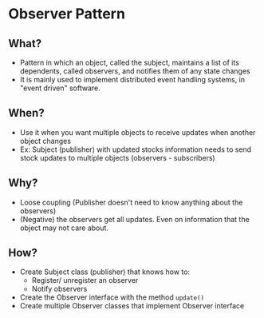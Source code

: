 # Observer Pattern

## What?

- Pattern in which an object, called the subject, maintains a list of its dependents, called observers, and notifies them of any state changes
- It is mainly used to implement distributed event handling systems, in "event driven" software.

## When?

- Use it when you want multiple objects to receive updates when another object changes
- Ex: Subject (publisher) with updated stocks information needs to send stock updates to multiple objects (observers - subscribers)

## Why?

- Loose coupling (Publisher doesn't need to know anything about the observers)
- (Negative) the observers get all updates. Even on information that the object may not care about.

## How?

- Create Subject class (publisher) that knows how to: 
  - Register/ unregister an observer
  - Notify observers
- Create the Observer interface with the method `update()`
- Create multiple Observer classes that implement Observer interface
  
